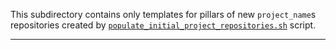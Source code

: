 
This subdirectory contains only templates for pillars of new `project_name`s
repositories created by [`populate_initial_project_repositories.sh`][1] script.

---

[1]: /scripts/populate_initial_project_repositories.sh

